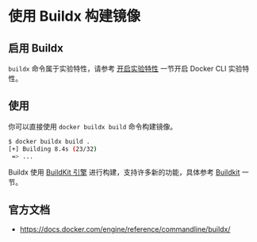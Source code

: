 # 使用 Buildx 构建镜像

## 启用 Buildx

`buildx` 命令属于实验特性，请参考 [开启实验特性](../install/experimental.md) 一节开启 Docker CLI 实验特性。

## 使用

你可以直接使用 `docker buildx build` 命令构建镜像。

```bash
$ docker buildx build .
[+] Building 8.4s (23/32)
 => ...
```

Buildx 使用 [BuildKit 引擎](buildkit.md) 进行构建，支持许多新的功能，具体参考 [Buildkit](buildkit.md) 一节。

## 官方文档

* https://docs.docker.com/engine/reference/commandline/buildx/
